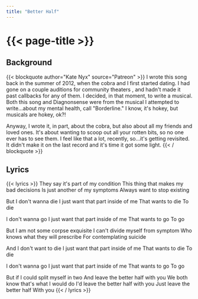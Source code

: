 ```yaml
---
title: "Better Half"
---
```

# {{< page-title >}}

## Background
{{< blockquote author="Kate Nyx" source="Patreon" >}}
I wrote this song back in the summer of 2012, when the cobra and I first started dating. I had gone on a couple auditions for community theaters , and hadn't made it past callbacks for any of them. I decided, in that moment, to write a musical.
Both this song and Diagnonsense were from the musical I attempted to write...about my mental health, call "Borderline." I know, it's hokey, but musicals are hokey, ok?!

Anyway, I wrote it, in part, about the cobra, but also about all my friends and loved ones. It's about wanting to scoop out all your rotten bits, so no one ever has to see them. I feel like that a lot, recently, so...it's getting revisited. It didn't make it on the last record and it's time it got some light.
{{< / blockquote >}}

## Lyrics
{{< lyrics >}}
They say it's part of my condition
This thing that makes my bad decisions
Is just another of my symptoms
Always want to stop existing

But I don't wanna die
I just want that part inside of me
That wants to die
To die

I don't wanna go
I just want that part inside of me
That wants to go
To go

But I am not some corpse exquisite
I can't divide myself from symptom
Who knows what they will prescribe
For contemplating suicide

And I don't want to die
I just want that part inside of me
That wants to die
To die

I don't wanna go
I just want that part inside of me
That wants to go
To go

But if I could split myself in two
And leave the better half with you
We both know that's what I would do
I'd leave the better half with you
Just leave the better half
With you
{{< / lyrics >}}
